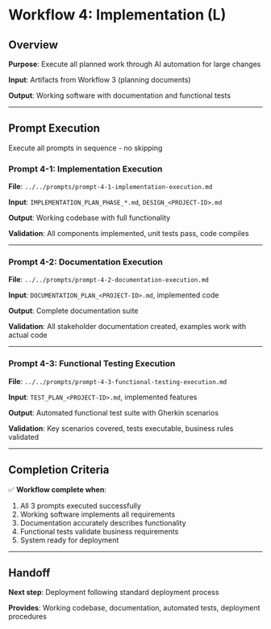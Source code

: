 # Workflow 4: Implementation (L)

## Overview

**Purpose**: Execute all planned work through AI automation for large changes

**Input**: Artifacts from Workflow 3 (planning documents)

**Output**: Working software with documentation and functional tests

---

## Prompt Execution

Execute all prompts in sequence - no skipping

### Prompt 4-1: Implementation Execution

**File**: `../../prompts/prompt-4-1-implementation-execution.md`

**Input**: `IMPLEMENTATION_PLAN_PHASE_*.md`, `DESIGN_<PROJECT-ID>.md`

**Output**: Working codebase with full functionality

**Validation**: All components implemented, unit tests pass, code compiles

---

### Prompt 4-2: Documentation Execution

**File**: `../../prompts/prompt-4-2-documentation-execution.md`

**Input**: `DOCUMENTATION_PLAN_<PROJECT-ID>.md`, implemented code

**Output**: Complete documentation suite

**Validation**: All stakeholder documentation created, examples work with actual code

---

### Prompt 4-3: Functional Testing Execution

**File**: `../../prompts/prompt-4-3-functional-testing-execution.md`

**Input**: `TEST_PLAN_<PROJECT-ID>.md`, implemented features

**Output**: Automated functional test suite with Gherkin scenarios

**Validation**: Key scenarios covered, tests executable, business rules validated

---

## Completion Criteria

✅ **Workflow complete when**:

1. All 3 prompts executed successfully
2. Working software implements all requirements
3. Documentation accurately describes functionality
4. Functional tests validate business requirements
5. System ready for deployment

---

## Handoff

**Next step**: Deployment following standard deployment process

**Provides**: Working codebase, documentation, automated tests, deployment procedures
